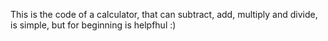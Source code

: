 This is the code of a calculator, that can subtract, add, multiply and divide, is simple, but for beginning is helpfhul :)
